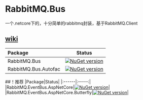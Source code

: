 # RabbitMQ.Bus 
一个.netcore下的，十分简单的rabbitmq封装，基于RabbitMQ.Client
## [wiki](https://github.com/ojdev/RabbitMQ.Bus/wiki)

|Package|Status|
|:------|:-----:|
|RabbitMQ.Bus|[![NuGet version](https://badge.fury.io/nu/RabbitMQ.Bus.svg)](https://badge.fury.io/nu/RabbitMQ.Bus)|
|RabbitMQ.Bus.Autofac|[![NuGet version](https://badge.fury.io/nu/RabbitMQ.Bus.Autofac.svg)](https://badge.fury.io/nu/RabbitMQ.Bus.Autofac)|

##！推荐
|Package|Status|
|:------|:-----:|
|RabbitMQ.EventBus.AspNetCore|[![NuGet version](https://badge.fury.io/nu/RabbitMQ.EventBus.AspNetCore.svg)](https://badge.fury.io/nu/RabbitMQ.EventBus.AspNetCore)|
|RabbitMQ.EventBus.AspNetCore.Butterfly|[![NuGet version](https://badge.fury.io/nu/RabbitMQ.EventBus.AspNetCore.Butterfly)](https://badge.fury.io/nu/RabbitMQ.EventBus.AspNetCore.Butterfly)|
